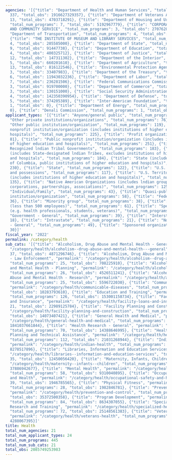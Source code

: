 ```yaml
---
agencies: '[{"title": "Department of Health and Human Services", "total_num_programs":
  337, "total_obs": 1916627329357}, {"title": "Department of Veterans Affairs", "total_num_programs":
  13, "total_obs": 4703718291}, {"title": "Department of Housing and Urban Development",
  "total_num_programs": 7, "total_obs": 5192967779}, {"title": "CORPORATION FOR NATIONAL
  AND COMMUNITY SERVICE", "total_num_programs": 3, "total_obs": 27076285}, {"title":
  "Department of Transportation", "total_num_programs": 4, "total_obs": 889999293},
  {"title": "THE INSTITUTE OF MUSEUM AND LIBRARY SERVICES", "total_num_programs":
  4, "total_obs": 205585000}, {"title": "Department of State", "total_num_programs":
  9, "total_obs": 91447738}, {"title": "Department of Education", "total_num_programs":
  4, "total_obs": 400325712}, {"title": "Department of Justice", "total_num_programs":
  12, "total_obs": 147311302}, {"title": "Department of the Interior", "total_num_programs":
  5, "total_obs": 660201610}, {"title": "Department of Agriculture", "total_num_programs":
  13, "total_obs": 816122546}, {"title": "Environmental Protection Agency", "total_num_programs":
  3, "total_obs": 33407983}, {"title": "Department of the Treasury", "total_num_programs":
  6, "total_obs": 11943032236}, {"title": "Department of Labor", "total_num_programs":
  7, "total_obs": 236281506}, {"title": "Federal Communications Commission", "total_num_programs":
  3, "total_obs": 919700000}, {"title": "Department of Commerce", "total_num_programs":
  3, "total_obs": 130151000}, {"title": "Social Security Administration", "total_num_programs":
  4, "total_obs": 142350390954}, {"title": "Department of Defense", "total_num_programs":
  5, "total_obs": 374205389}, {"title": "Inter-American Foundation", "total_num_programs":
  1, "total_obs": 0}, {"title": "Department of Energy", "total_num_programs": 1, "total_obs":
  0}, {"title": "Denali Commission", "total_num_programs": 1, "total_obs": 0}]'
applicant_types: '[{"title": "Anyone/general public", "total_num_programs": 18}, {"title":
  "Other private institutions/organizations", "total_num_programs": 76}, {"title":
  "Other public institution/organization", "total_num_programs": 119}, {"title": "Private
  nonprofit institution/organization (includes institutions of higher education and
  hospitals)", "total_num_programs": 225}, {"title": "Profit organization", "total_num_programs":
  81}, {"title": "Public nonprofit institution/organization (includes institutions
  of higher education and hospitals)", "total_num_programs": 251}, {"title": "Federally
  Recognized lndian Tribal Governments", "total_num_programs": 183}, {"title": "Local
  (includes State-designated lndian Tribes, excludes institutions of higher education
  and hospitals", "total_num_programs": 184}, {"title": "State (includes District
  of Columbia, public institutions of higher education and hospitals)", "total_num_programs":
  230}, {"title": "State", "total_num_programs": 122}, {"title": "U.S. Territories
  and possessions", "total_num_programs": 117}, {"title": "U.S. Territories and possessions
  (includes institutions of higher education and hospitals)", "total_num_programs":
  135}, {"title": "Native American Organizations (includes lndian groups, cooperatives,
  corporations, partnerships, associations)", "total_num_programs": 125}, {"title":
  "Individual/Family", "total_num_programs": 43}, {"title": "Quasi-public nonprofit
  institution/organization", "total_num_programs": 58}, {"title": "Federal", "total_num_programs":
  36}, {"title": "Minority group", "total_num_programs": 38}, {"title": "Small business
  (less than 500 employees)", "total_num_programs": 61}, {"title": "Specialized group
  (e.g. health professionals, students, veterans)", "total_num_programs": 68}, {"title":
  "Government - General", "total_num_programs": 39}, {"title": "Interstate", "total_num_programs":
  18}, {"title": "Intrastate", "total_num_programs": 21}, {"title": "Non-Government
  - General", "total_num_programs": 49}, {"title": "Sponsored organization", "total_num_programs":
  30}]'
fiscal_year: '2022'
permalink: /category/health
sub_cats: '[{"title": "Alcoholism, Drug Abuse and Mental Health - General", "permalink":
  "/category/health/alcoholism--drug-abuse-and-mental-health---general", "total_num_programs":
  37, "total_obs": 4871296746}, {"title": "Alcoholism, Drug Abuse and Mental Health
  - Law Enforcement", "permalink": "/category/health/alcoholism--drug-abuse-and-mental-health---law-enforcement",
  "total_num_programs": 25, "total_obs": 708225910}, {"title": "Alcoholism, Drug Abuse
  and Mental Health - Planning", "permalink": "/category/health/alcoholism--drug-abuse-and-mental-health---planning",
  "total_num_programs": 26, "total_obs": 4526511241}, {"title": "Alcoholism, Drug
  Abuse and Mental Health - Research", "permalink": "/category/health/alcoholism--drug-abuse-and-mental-health---research",
  "total_num_programs": 25, "total_obs": 5596722030}, {"title": "Communicable Diseases",
  "permalink": "/category/health/communicable-diseases", "total_num_programs": 66,
  "total_obs": 10283793610}, {"title": "Education and Training", "permalink": "/category/health/education-and-training",
  "total_num_programs": 126, "total_obs": 153001158734}, {"title": "Facility Loans
  and Insurance", "permalink": "/category/health/facility-loans-and-insurance", "total_num_programs":
  21, "total_obs": 22989125784}, {"title": "Facility Planning and Construction", "permalink":
  "/category/health/facility-planning-and-construction", "total_num_programs": 32,
  "total_obs": 14073407421}, {"title": "General Health and Medical", "permalink":
  "/category/health/general-health-and-medical", "total_num_programs": 129, "total_obs":
  1841037661844}, {"title": "Health Research - General", "permalink": "/category/health/health-research---general",
  "total_num_programs": 70, "total_obs": 14388646995}, {"title": "Health Services
  Planning and Technical Assistance", "permalink": "/category/health/health-services-planning-and-technical-assistance",
  "total_num_programs": 112, "total_obs": 21031268944}, {"title": "Indian Health",
  "permalink": "/category/health/indian-health", "total_num_programs": 58, "total_obs":
  8278517896}, {"title": "Libraries, Information and Education Services", "permalink":
  "/category/health/libraries--information-and-education-services", "total_num_programs":
  35, "total_obs": 12450056420}, {"title": "Maternity, Infants, Children", "permalink":
  "/category/health/maternity--infants--children", "total_num_programs": 52, "total_obs":
  37886942677}, {"title": "Mental Health", "permalink": "/category/health/mental-health",
  "total_num_programs": 58, "total_obs": 9310040895}, {"title": "Occupational Safety
  and Health", "permalink": "/category/health/occupational-safety-and-health", "total_num_programs":
  39, "total_obs": 1946785565}, {"title": "Physical Fitness", "permalink": "/category/health/physical-fitness",
  "total_num_programs": 28, "total_obs": 1982846781}, {"title": "Prevention and Control",
  "permalink": "/category/health/prevention-and-control", "total_num_programs": 135,
  "total_obs": 35372500358}, {"title": "Program Development", "permalink": "/category/health/program-development",
  "total_num_programs": 84, "total_obs": 8634307055}, {"title": "Specialized Health
  Research and Training", "permalink": "/category/health/specialized-health-research-and-training",
  "total_num_programs": 72, "total_obs": 25148561383}, {"title": "Veterans Health",
  "permalink": "/category/health/veterans-health", "total_num_programs": 35, "total_obs":
  4288067395}]'
title: Health
total_num_agencies: 21
total_num_applicant_types: 24
total_num_programs: 445
total_num_sub_cats: 21
total_obs: 2085749253983
---
```

